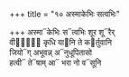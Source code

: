 +++
title = "१० अस्माकेभिः सत्वभिः"

+++
अस्मा᳓केभिः स᳓त्वभिः शूर शू᳓रैर्  
वीर्या᳡ कृधि या᳓नि ते क᳓र्तुवानि  
जियो᳓ग् अभूवन्न् अ᳓नुधूपितासो  
हत्वी᳓ ते᳓षाम् आ᳓ भरा नो व᳓सूनि